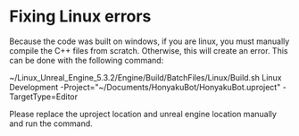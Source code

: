 # Fixing Linux errors

Because the code was built on windows, if you are linux, you must manually compile the C++ files from scratch. Otherwise,
this will create an error. This can be done with the following command: 

~/Linux_Unreal_Engine_5.3.2/Engine/Build/BatchFiles/Linux/Build.sh Linux Development -Project="~/Documents/HonyakuBot/HonyakuBot.uproject" -TargetType=Editor

Please replace the uproject location and unreal engine location manually and run the command.

